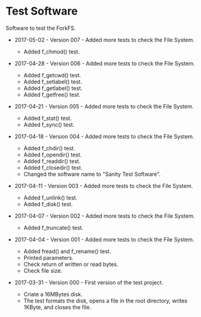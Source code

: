 # Test Software
Software to test the ForkFS.

* 2017-05-02 - Version 007 - Added more tests to check the File System.
  * Added f_chmod() test.

* 2017-04-28 - Version 006 - Added more tests to check the File System.
  * Added f_getcwd() test.
  * Added f_setlabel() test.
  * Added f_getlabel() test.
  * Added f_getfree() test.

* 2017-04-21 - Version 005 - Added more tests to check the File System.
  * Added f_stat() test.
  * Added f_sync() test.

* 2017-04-18 - Version 004 - Added more tests to check the File System.
  * Added f_chdir() test.
  * Added f_opendir() test.
  * Added f_readdir() test.
  * Added f_closedir() test.
  * Changed the software name to "Sanity Test Software".

* 2017-04-11 - Version 003 - Added more tests to check the File System.
  * Added f_unlink() test.
  * Added f_disk() test.

* 2017-04-07 - Version 002 - Added more tests to check the File System.
  * Added f_truncate() test.

* 2017-04-04 - Version 001 - Added more tests to check the File System.
  * Added fread() and f_rename() test.
  * Printed parameters.
  * Check return of written or read bytes.
  * Check file size.

* 2017-03-31 - Version 000 - First version of the test project.
  * Criate a 16MBytes disk.
  * The test formats the disk, opens a file in the root directory, writes 1KByte, and closes the file.
